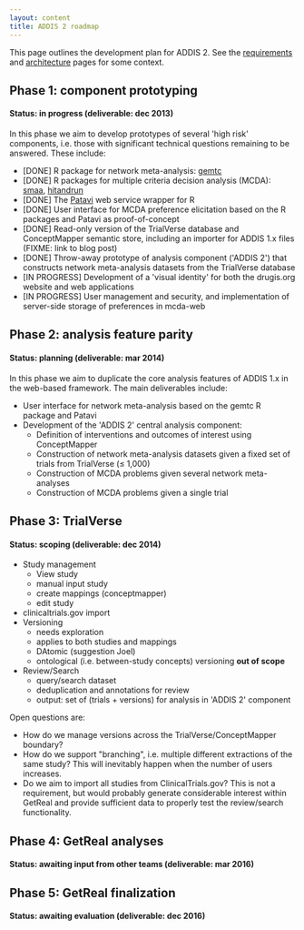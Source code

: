 ```yaml
---
layout: content
title: ADDIS 2 roadmap
---
```


This page outlines the development plan for ADDIS 2. See the [requirements](requirements) and [architecture](architecture) pages for some context.

Phase 1: component prototyping
------------------------------

#### Status: in progress (deliverable: dec 2013)

In this phase we aim to develop prototypes of several 'high risk' components, i.e. those with significant technical questions remaining to be answered.
These include:

 - [DONE] R package for network meta-analysis: [gemtc](/software/r-packages/gemtc)
 - [DONE] R packages for multiple criteria decision analysis (MCDA): [smaa](/software/r-packages/smaa), [hitandrun](/software/r-packages/hitandrun)
 - [DONE] The [Patavi](/software/addis2/patavi) web service wrapper for R
 - [DONE] User interface for MCDA preference elicitation based on the R packages and Patavi as proof-of-concept
 - [DONE] Read-only version of the TrialVerse database and ConceptMapper semantic store, including an importer for ADDIS 1.x files (FIXME: link to blog post)
 - [DONE] Throw-away prototype of analysis component ('ADDIS 2') that constructs network meta-analysis datasets from the TrialVerse database
 - [IN PROGRESS] Development of a 'visual identity' for both the drugis.org website and web applications
 - [IN PROGRESS] User management and security, and implementation of server-side storage of preferences in mcda-web

Phase 2: analysis feature parity 
--------------------------------

#### Status: planning (deliverable: mar 2014)

In this phase we aim to duplicate the core analysis features of ADDIS 1.x in the web-based framework. The main deliverables include:

 - User interface for network meta-analysis based on the gemtc R package and Patavi
 - Development of the 'ADDIS 2' central analysis component:
    - Definition of interventions and outcomes of interest using ConceptMapper
    - Construction of network meta-analysis datasets given a fixed set of trials from TrialVerse (&leq; 1,000)
    - Construction of MCDA problems given several network meta-analyses
    - Construction of MCDA problems given a single trial

Phase 3: TrialVerse
-------------------

#### Status: scoping (deliverable: dec 2014)

 - Study management
   - View study
   - manual input study
   - create mappings (conceptmapper)
   - edit study
  - clinicaltrials.gov import
 - Versioning
   - needs exploration
   - applies to both studies and mappings
   - DAtomic (suggestion Joel)
   - ontological (i.e. between-study concepts) versioning **out of scope**
 - Review/Search
   - query/search dataset
   - deduplication and annotations for review
   - output: set of (trials + versions) for analysis in 'ADDIS 2' component

Open questions are:

 - How do we manage versions across the TrialVerse/ConceptMapper boundary?
 - How do we support "branching", i.e. multiple different extractions of the same study? This will inevitably happen when the number of users increases.
 - Do we aim to import all studies from ClinicalTrials.gov? This is not a requirement, but would probably generate considerable interest within GetReal and provide sufficient data to properly test the review/search functionality.

Phase 4: GetReal analyses 
-------------------------

#### Status: awaiting input from other teams (deliverable: mar 2016)

Phase 5: GetReal finalization
-----------------------------

#### Status: awaiting evaluation (deliverable: dec 2016)

